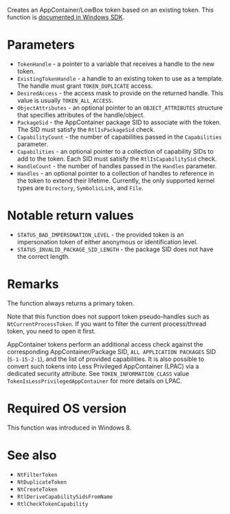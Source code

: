 Creates an AppContainer/LowBox token based on an existing token. This function is [documented in Windows SDK](https://learn.microsoft.com/en-us/windows/win32/secauthz/ntcreatelowboxtoken).

# Parameters
 - `TokenHandle` - a pointer to a variable that receives a handle to the new token.
 - `ExistingTokenHandle` - a handle to an existing token to use as a template. The handle must grant `TOKEN_DUPLICATE` access.
 - `DesiredAccess` - the access mask to provide on the returned handle. This value is usually `TOKEN_ALL_ACCESS`.
 - `ObjectAttributes` - an optional pointer to an `OBJECT_ATTRIBUTES` structure that specifies attributes of the handle/object.
 - `PackageSid` - the AppContainer package SID to associate with the token. The SID must satisfy the `RtlIsPackageSid` check.
 - `CapabilityCount` - the number of capabilities passed in the `Capabilities` parameter.
 - `Capabilities` - an optional pointer to a collection of capability SIDs to add to the token. Each SID must satisfy the `RtlIsCapabilitySid` check.
 - `HandleCount` - the number of handles passed in the `Handles` parameter.
 - `Handles` - an optional pointer to a collection of handles to reference in the token to extend their lifetime. Currently, the only supported kernel types are `Directory`, `SymbolicLink`, and `File`.

# Notable return values
 - `STATUS_BAD_IMPERSONATION_LEVEL` - the provided token is an impersonation token of either anonymous or identification level.
 - `STATUS_INVALID_PACKAGE_SID_LENGTH` - the package SID does not have the correct length.

# Remarks
The function always returns a primary token.

Note that this function does not support token pseudo-handles such as `NtCurrentProcessToken`. If you want to filter the current process/thread token, you need to open it first.

AppContainer tokens perform an additional access check against the corresponding AppContainer/Package SID, `ALL APPLICATION PACKAGES` SID (`S-1-15-2-1`), and the list of provided capabilities. It is also possible to convert such tokens into Less Privileged AppContainer (LPAC) via a dedicated security attribute. See `TOKEN_INFORMATION_CLASS` value `TokenIsLessPrivilegedAppContainer` for more details on LPAC.

# Required OS version
This function was introduced in Windows 8.

# See also
 - `NtFilterToken`
 - `NtDuplicateToken`
 - `NtCreateToken`
 - `RtlDeriveCapabilitySidsFromName`
 - `RtlCheckTokenCapability`
